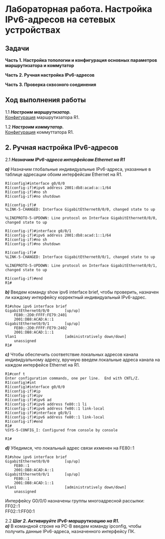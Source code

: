 # Лабораторная работа. Настройка IPv6-адресов на сетевых устройствах
## Задачи
**Часть 1. Настройка топологии и конфигурация основных параметров маршрутизатора и коммутатор** 

**Часть 2. Ручная настройка IPv6-адресов**  

**Часть 3. Проверка сквозного соединения**  

## Ход выполнения работы  
1.1 ***Настроим маршрутизатор.***    
[Конфигурация](config/R1_base_setting) маршрутизатора R1. 

1.2 ***Настроим коммутатор.***   
[Конфигурация](config/S1_base_setting) коммуттатора R1.   


## 2. Ручная настройка IPv6-адресов 
2.1 ***Назначим IPv6-адреса интерфейсам Ethernet на R1*** 

***a)*** Назначим глобальные индивидуальные IPv6-адреса, указанные в таблице адресации обоим интерфейсам Ethernet на R1.
``` R1(config)#int
R1(config)#interface g0/0/0
R1(config-if)#ipv6 address 2001:db8:acad:a::1/64
R1(config-if)#no sh
R1(config-if)#no shutdown 

R1(config-if)#
%LINK-5-CHANGED: Interface GigabitEthernet0/0/0, changed state to up

%LINEPROTO-5-UPDOWN: Line protocol on Interface GigabitEthernet0/0/0, changed state to up

R1(config-if)#interface g0/0/1
R1(config-if)#ipv6 address 2001:db8:acad:1::1/64
R1(config-if)#no sh
R1(config-if)#no shutdown 

R1(config-if)#
%LINK-5-CHANGED: Interface GigabitEthernet0/0/1, changed state to up

%LINEPROTO-5-UPDOWN: Line protocol on Interface GigabitEthernet0/0/1, changed state to up

R1(config-if)#end
R1# 
```   

***b)*** Введем команду show ipv6 interface brief, чтобы проверить, назначен ли каждому интерфейсу корректный индивидуальный IPv6-адрес.    
```
R1#show ipv6 interface brief 
GigabitEthernet0/0/0       [up/up]
    FE80::2D0:FFFF:FE79:2401
    2001:DB8:ACAD:A::1
GigabitEthernet0/0/1       [up/up]
    FE80::2D0:FFFF:FE79:2402
    2001:DB8:ACAD:1::1
Vlan1                      [administratively down/down]
    unassigned
R1#
```   

***с)*** Чтобы обеспечить соответствие локальных адресов канала индивидуальному адресу, вручную введем локальные адреса канала на каждом интерфейсе Ethernet на R1.   
```
R1#conf t
Enter configuration commands, one per line.  End with CNTL/Z.
R1(config)#int
R1(config)#interface g0/0/0
R1(config-if)#ip
R1(config-if)#ipv
R1(config-if)#ipv6 ad
R1(config-if)#ipv6 address fe80::1 li
R1(config-if)#ipv6 address fe80::1 link-local 
R1(config-if)#interface g0/0/1
R1(config-if)#ipv6 address fe80::1 link-local 
R1(config-if)#end
R1#
%SYS-5-CONFIG_I: Configured from console by console

R1#
```     

***d)*** Убедимся, что локальный адрес связи ихменен на FE80::1
```
R1#show ipv6 interface brief 
GigabitEthernet0/0/0       [up/up]
    FE80::1
    2001:DB8:ACAD:A::1
GigabitEthernet0/0/1       [up/up]
    FE80::1
    2001:DB8:ACAD:1::1
Vlan1                      [administratively down/down]
    unassigned
```
Интерфейсу G0/0/0 назначены группы многоадресной рассылки:  
FF02::1     
FF02::1:FF00:1      


2.2 ***Шаг 2. Активируйте IPv6-маршрутизацию на R1.***      
***a)*** В командной строке на PC-B введем команду ipconfig, чтобы получить данные IPv6-адреса, назначенного интерфейсу ПК.     

